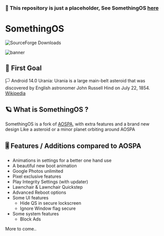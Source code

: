 ### 🚧 This repository is just a placeholder, See SomethingOS [here](https://github.com/SomethingOS)

# SomethingOS
![SourceForge Downloads](https://img.shields.io/sourceforge/dt/somethingos)

![banner](https://raw.githubusercontent.com/SomethingOS/.github/main/illustrations/14.0/SomethingOS.png)


## 🚀 First Goal
🏳️ Android 14.0 Urania: Urania is a large main-belt asteroid that was discovered by English astronomer John Russell Hind on July 22, 1854. [Wikipedia](https://en.wikipedia.org/wiki/30_Urania)

## 🪐 What is SomethingOS ?
SomethingOS is a fork of [AOSPA](https://github.com/aospa), with extra features and a brand new design
Like a asteroid or a minor planet orbiting around AOSPA 

## 🎚️ Features / Additions compared to AOSPA
- Animations in settings for a better one hand use
- A beautiful new boot animation
- Google Photos unlimited
- Pixel exclusive features
- Play Integrity Settings (with updater)
- Lawnchair & Lawnchair Quickstep
- Advanced Reboot options
- Some UI features
  - Hide QS in secure lockscreen
  - Ignore Window flag secure
- Some system features
  - Block Ads
 
More to come..



